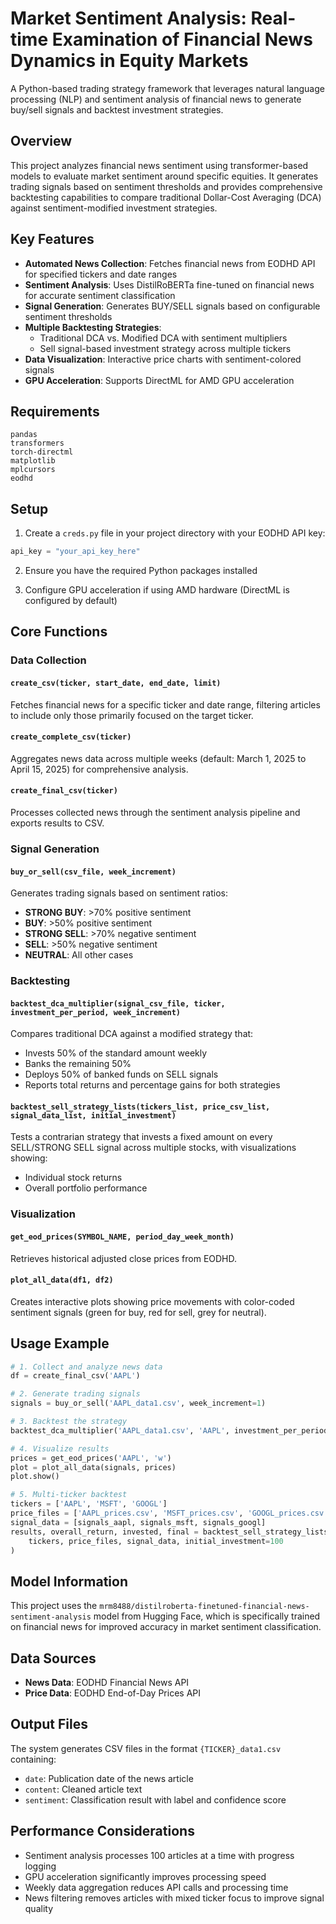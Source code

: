 # Market Sentiment Analysis: Real-time Examination of Financial News Dynamics in Equity Markets

A Python-based trading strategy framework that leverages natural language processing (NLP) and sentiment analysis of financial news to generate buy/sell signals and backtest investment strategies.

## Overview

This project analyzes financial news sentiment using transformer-based models to evaluate market sentiment around specific equities. It generates trading signals based on sentiment thresholds and provides comprehensive backtesting capabilities to compare traditional Dollar-Cost Averaging (DCA) against sentiment-modified investment strategies.

## Key Features

- **Automated News Collection**: Fetches financial news from EODHD API for specified tickers and date ranges
- **Sentiment Analysis**: Uses DistilRoBERTa fine-tuned on financial news for accurate sentiment classification
- **Signal Generation**: Generates BUY/SELL signals based on configurable sentiment thresholds
- **Multiple Backtesting Strategies**:
  - Traditional DCA vs. Modified DCA with sentiment multipliers
  - Sell signal-based investment strategy across multiple tickers
- **Data Visualization**: Interactive price charts with sentiment-colored signals
- **GPU Acceleration**: Supports DirectML for AMD GPU acceleration

## Requirements

```
pandas
transformers
torch-directml
matplotlib
mplcursors
eodhd
```

## Setup

1. Create a `creds.py` file in your project directory with your EODHD API key:

```python
api_key = "your_api_key_here"
```

2. Ensure you have the required Python packages installed

3. Configure GPU acceleration if using AMD hardware (DirectML is configured by default)

## Core Functions

### Data Collection

#### `create_csv(ticker, start_date, end_date, limit)`
Fetches financial news for a specific ticker and date range, filtering articles to include only those primarily focused on the target ticker.

#### `create_complete_csv(ticker)`
Aggregates news data across multiple weeks (default: March 1, 2025 to April 15, 2025) for comprehensive analysis.

#### `create_final_csv(ticker)`
Processes collected news through the sentiment analysis pipeline and exports results to CSV.

### Signal Generation

#### `buy_or_sell(csv_file, week_increment)`
Generates trading signals based on sentiment ratios:
- **STRONG BUY**: >70% positive sentiment
- **BUY**: >50% positive sentiment  
- **STRONG SELL**: >70% negative sentiment
- **SELL**: >50% negative sentiment
- **NEUTRAL**: All other cases

### Backtesting

#### `backtest_dca_multiplier(signal_csv_file, ticker, investment_per_period, week_increment)`
Compares traditional DCA against a modified strategy that:
- Invests 50% of the standard amount weekly
- Banks the remaining 50%
- Deploys 50% of banked funds on SELL signals
- Reports total returns and percentage gains for both strategies

#### `backtest_sell_strategy_lists(tickers_list, price_csv_list, signal_data_list, initial_investment)`
Tests a contrarian strategy that invests a fixed amount on every SELL/STRONG SELL signal across multiple stocks, with visualizations showing:
- Individual stock returns
- Overall portfolio performance

### Visualization

#### `get_eod_prices(SYMBOL_NAME, period_day_week_month)`
Retrieves historical adjusted close prices from EODHD.

#### `plot_all_data(df1, df2)`
Creates interactive plots showing price movements with color-coded sentiment signals (green for buy, red for sell, grey for neutral).

## Usage Example

```python
# 1. Collect and analyze news data
df = create_final_csv('AAPL')

# 2. Generate trading signals
signals = buy_or_sell('AAPL_data1.csv', week_increment=1)

# 3. Backtest the strategy
backtest_dca_multiplier('AAPL_data1.csv', 'AAPL', investment_per_period=100)

# 4. Visualize results
prices = get_eod_prices('AAPL', 'w')
plot = plot_all_data(signals, prices)
plot.show()

# 5. Multi-ticker backtest
tickers = ['AAPL', 'MSFT', 'GOOGL']
price_files = ['AAPL_prices.csv', 'MSFT_prices.csv', 'GOOGL_prices.csv']
signal_data = [signals_aapl, signals_msft, signals_googl]
results, overall_return, invested, final = backtest_sell_strategy_lists(
    tickers, price_files, signal_data, initial_investment=100
)
```

## Model Information

This project uses the `mrm8488/distilroberta-finetuned-financial-news-sentiment-analysis` model from Hugging Face, which is specifically trained on financial news for improved accuracy in market sentiment classification.

## Data Sources

- **News Data**: EODHD Financial News API
- **Price Data**: EODHD End-of-Day Prices API

## Output Files

The system generates CSV files in the format `{TICKER}_data1.csv` containing:
- `date`: Publication date of the news article
- `content`: Cleaned article text
- `sentiment`: Classification result with label and confidence score

## Performance Considerations

- Sentiment analysis processes 100 articles at a time with progress logging
- GPU acceleration significantly improves processing speed
- Weekly data aggregation reduces API calls and processing time
- News filtering removes articles with mixed ticker focus to improve signal quality

